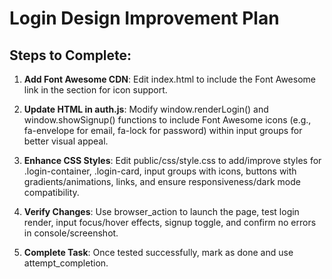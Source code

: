# Login Design Improvement Plan

## Steps to Complete:

1. **Add Font Awesome CDN**: Edit index.html to include the Font Awesome link in the <head> section for icon support.

2. **Update HTML in auth.js**: Modify window.renderLogin() and window.showSignup() functions to include Font Awesome icons (e.g., fa-envelope for email, fa-lock for password) within input groups for better visual appeal.

3. **Enhance CSS Styles**: Edit public/css/style.css to add/improve styles for .login-container, .login-card, input groups with icons, buttons with gradients/animations, links, and ensure responsiveness/dark mode compatibility.

4. **Verify Changes**: Use browser_action to launch the page, test login render, input focus/hover effects, signup toggle, and confirm no errors in console/screenshot.

5. **Complete Task**: Once tested successfully, mark as done and use attempt_completion.
